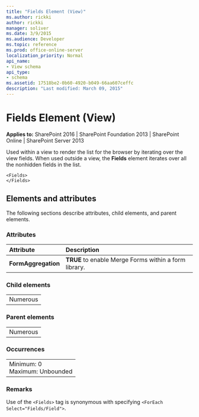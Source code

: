 ```yaml
---
title: "Fields Element (View)"
ms.author: rickki
author: rickki
manager: soliver
ms.date: 3/9/2015
ms.audience: Developer
ms.topic: reference
ms.prod: office-online-server
localization_priority: Normal
api_name:
- View schema
api_type:
- schema
ms.assetid: 17518be2-0b60-4920-b049-66aa607ceffc
description: "Last modified: March 09, 2015"
---
```


# Fields Element (View)

 
  
 **Applies to:** SharePoint 2016 | SharePoint Foundation 2013 | SharePoint Online | SharePoint Server 2013
  
Used within a view to render the list for the browser by iterating over the view fields. When used outside a view, the **Fields** element iterates over all the nonhidden fields in the list. 
  
```
<Fields>
</Fields>
```

## Elements and attributes

The following sections describe attributes, child elements, and parent elements.

### Attributes

|**Attribute**|**Description**|
|:-----|:-----|
|**FormAggregation** <br/> |**TRUE** to enable Merge Forms within a form library.  <br/> |
   
### Child elements

||
|:-----|
|Numerous |
   
### Parent elements

||
|:-----|
|Numerous |
   
### Occurrences

||
|:-----|
|Minimum: 0  <br/> Maximum: Unbounded  <br/> |
   
### Remarks

Use of the  `<Fields>` tag is synonymous with specifying  `<ForEach Select="Fields/Field">`.
  

